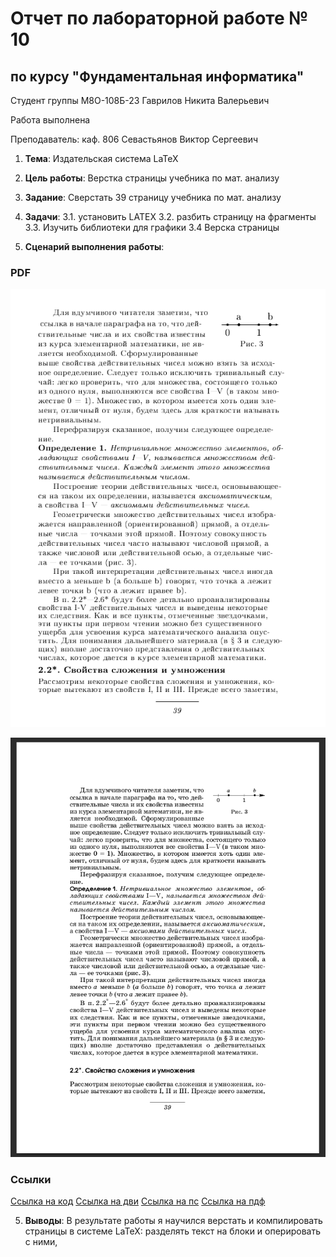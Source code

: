 # Отчет по лабораторной работе № 10
## по курсу "Фундаментальная информатика"

Студент группы M8О-108Б-23 Гаврилов Никита Валерьевич

Работа выполнена 

Преподаватель: каф. 806 Севастьянов Виктор Сергеевич

1. **Тема**: Издательская система LaTeX
2. **Цель работы**: Верстка страницы учебника по мат. анализу
3. **Задание**: Сверстать 39 страницу учебника по мат. анализу
4. **Задачи**:
  3.1. установить LATEX
  3.2. разбить страницу на фрагменты
  3.3. Изучить библиотеки для графики
  3.4  Верска страницы

6. **Сценарий выполнения работы**:

### PDF
![Image alt](https://github.com/Happ1S/my_labs/blob/main/lab10/pdf_screen.png)

![Image alt](https://github.com/Happ1S/my_labs/blob/main/lab10/screen.png)

### Ссылки
[Ссылка на код](https://github.com/Happ1S/my_labs/blob/main/lab10/latex.tex)
[Ссылка на дви](https://github.com/Happ1S/my_labs/blob/main/lab10/latex.dvi)
[Ссылка на пс](https://github.com/Happ1S/my_labs/blob/main/lab10/latex.ps)
[Ссылка на пдф](https://github.com/Happ1S/my_labs/blob/main/lab10/latex.pdf)

5. **Выводы**:
  В результате работы я научился верстать и компилировать страницы в системе LaTeX: разделять текст на блоки и оперировать с ними,  
